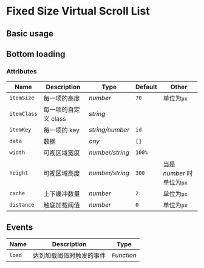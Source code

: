 # Fixed Size Virtual Scroll List

## Basic usage

<demo src="../src/packages/fixed-size-list/example/index.vue"></demo>

## Bottom loading

<demo src="../src/packages/fixed-size-list/example/load.vue"></demo>

### Attributes

| Name        | Description          | Type             | Default | Other                      |
| ----------- | -------------------- | ---------------- | ------- | -------------------------- |
| `itemSize`  | 每一项的高度         | _number_         | `70`    | 单位为`px`                 |
| `itemClass` | 每一项的自定义 class | _string_         |         |                            |
| `itemKey`   | 每一项的 key         | _string\/number_ | `id`    |                            |
| `data`      | 数据                 | _any_            | `[]`    |                            |
| `width`     | 可视区域宽度         | _number\/string_ | `100%`  |                            |
| `height`    | 可视区域高度         | _number\/string_ | `300`   | 当是 _number_ 时单位为`px` |
| `cache`     | 上下缓冲数量         | _number_         | `2`     | 单位为`px`                 |
| `distance`  | 触底加载阈值         | _number_         | `0`     | 单位为`px`                 |

## Events

| Name   | Description              | Type       |
| ------ | ------------------------ | ---------- |
| `load` | 达到加载阈值时触发的事件 | _Function_ |
